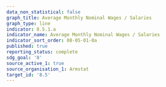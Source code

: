 ```yaml
---
data_non_statistical: false
graph_title: Average Monthly Nominal Wages / Salaries
graph_type: line
indicator: 8.5.1.a
indicator_name: Average Monthly Nominal Wages / Salaries
indicator_sort_order: 08-05-01-0a
published: true
reporting_status: complete
sdg_goal: '8'
source_active_1: true
source_organisation_1: Armstat
target_id: '8.5'
---
```

